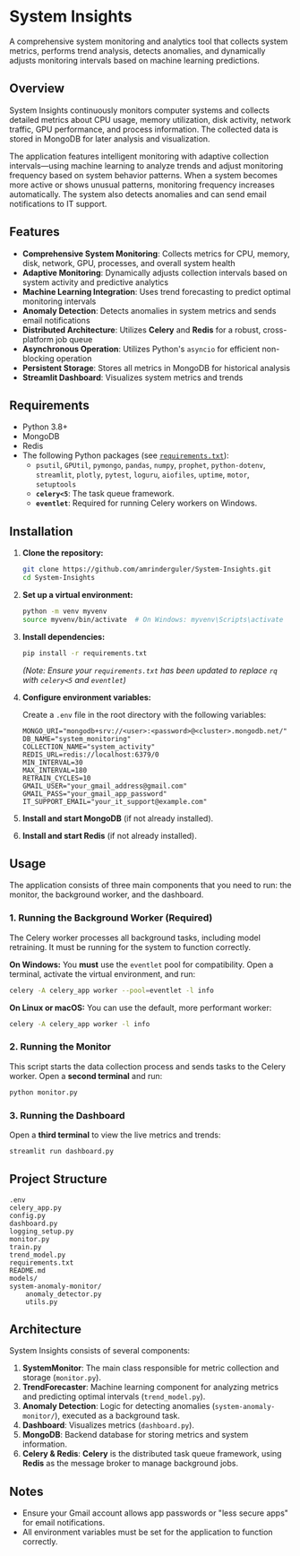 # System Insights

A comprehensive system monitoring and analytics tool that collects system metrics, performs trend analysis, detects anomalies, and dynamically adjusts monitoring intervals based on machine learning predictions.

## Overview

System Insights continuously monitors computer systems and collects detailed metrics about CPU usage, memory utilization, disk activity, network traffic, GPU performance, and process information. The collected data is stored in MongoDB for later analysis and visualization.

The application features intelligent monitoring with adaptive collection intervals—using machine learning to analyze trends and adjust monitoring frequency based on system behavior patterns. When a system becomes more active or shows unusual patterns, monitoring frequency increases automatically. The system also detects anomalies and can send email notifications to IT support.

## Features

  - **Comprehensive System Monitoring**: Collects metrics for CPU, memory, disk, network, GPU, processes, and overall system health
  - **Adaptive Monitoring**: Dynamically adjusts collection intervals based on system activity and predictive analytics
  - **Machine Learning Integration**: Uses trend forecasting to predict optimal monitoring intervals
  - **Anomaly Detection**: Detects anomalies in system metrics and sends email notifications
  - **Distributed Architecture**: Utilizes **Celery** and **Redis** for a robust, cross-platform job queue
  - **Asynchronous Operation**: Utilizes Python's `asyncio` for efficient non-blocking operation
  - **Persistent Storage**: Stores all metrics in MongoDB for historical analysis
  - **Streamlit Dashboard**: Visualizes system metrics and trends

## Requirements

  - Python 3.8+
  - MongoDB
  - Redis
  - The following Python packages (see [`requirements.txt`](https://www.google.com/search?q=requirements.txt)):
      - `psutil`, `GPUtil`, `pymongo`, `pandas`, `numpy`, `prophet`, `python-dotenv`, `streamlit`, `plotly`, `pytest`, `loguru`, `aiofiles`, `uptime`, `motor`, `setuptools`
      - **`celery<5`**: The task queue framework.
      - **`eventlet`**: Required for running Celery workers on Windows.

## Installation

1.  **Clone the repository:**

    ```bash
    git clone https://github.com/amrinderguler/System-Insights.git
    cd System-Insights
    ```

2.  **Set up a virtual environment:**

    ```bash
    python -m venv myvenv
    source myvenv/bin/activate  # On Windows: myvenv\Scripts\activate
    ```

3.  **Install dependencies:**

    ```bash
    pip install -r requirements.txt
    ```

    *(Note: Ensure your `requirements.txt` has been updated to replace `rq` with `celery<5` and `eventlet`)*

4.  **Configure environment variables:**

    Create a `.env` file in the root directory with the following variables:

    ```
    MONGO_URI="mongodb+srv://<user>:<password>@<cluster>.mongodb.net/"
    DB_NAME="system_monitoring"
    COLLECTION_NAME="system_activity"
    REDIS_URL=redis://localhost:6379/0
    MIN_INTERVAL=30
    MAX_INTERVAL=180
    RETRAIN_CYCLES=10
    GMAIL_USER="your_gmail_address@gmail.com"
    GMAIL_PASS="your_gmail_app_password"
    IT_SUPPORT_EMAIL="your_it_support@example.com"
    ```

5.  **Install and start MongoDB** (if not already installed).

6.  **Install and start Redis** (if not already installed).

## Usage

The application consists of three main components that you need to run: the monitor, the background worker, and the dashboard.

### 1\. Running the Background Worker (Required)

The Celery worker processes all background tasks, including model retraining. It must be running for the system to function correctly.

**On Windows:**
You **must** use the `eventlet` pool for compatibility. Open a terminal, activate the virtual environment, and run:

```bash
celery -A celery_app worker --pool=eventlet -l info
```

**On Linux or macOS:**
You can use the default, more performant worker:

```bash
celery -A celery_app worker -l info
```

### 2\. Running the Monitor

This script starts the data collection process and sends tasks to the Celery worker. Open a **second terminal** and run:

```bash
python monitor.py
```

### 3\. Running the Dashboard

Open a **third terminal** to view the live metrics and trends:

```bash
streamlit run dashboard.py
```

## Project Structure

```
.env
celery_app.py
config.py
dashboard.py
logging_setup.py
monitor.py
train.py
trend_model.py
requirements.txt
README.md
models/
system-anomaly-monitor/
    anomaly_detector.py
    utils.py
```

## Architecture

System Insights consists of several components:

1.  **SystemMonitor**: The main class responsible for metric collection and storage (`monitor.py`).
2.  **TrendForecaster**: Machine learning component for analyzing metrics and predicting optimal intervals (`trend_model.py`).
3.  **Anomaly Detection**: Logic for detecting anomalies (`system-anomaly-monitor/`), executed as a background task.
4.  **Dashboard**: Visualizes metrics (`dashboard.py`).
5.  **MongoDB**: Backend database for storing metrics and system information.
6.  **Celery & Redis**: **Celery** is the distributed task queue framework, using **Redis** as the message broker to manage background jobs.

## Notes

  - Ensure your Gmail account allows app passwords or "less secure apps" for email notifications.
  - All environment variables must be set for the application to function correctly.
